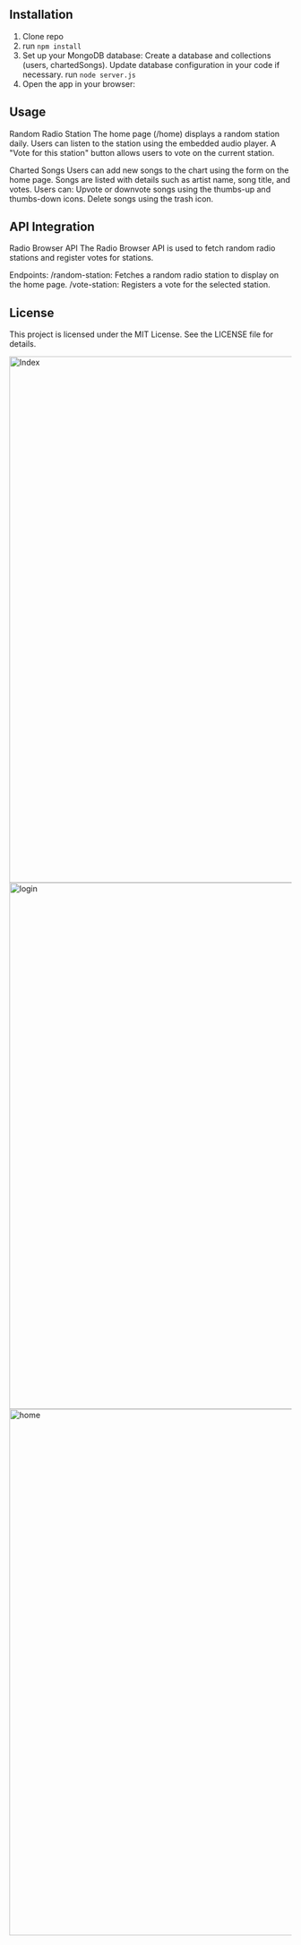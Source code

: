 ## Installation

1. Clone repo
2. run `npm install`
3. Set up your MongoDB database:
Create a database and collections (users, chartedSongs).
Update database configuration in your code if necessary.
run `node server.js`
5. Open the app in your browser:
## Usage
Random Radio Station
The home page (/home) displays a random station daily.
Users can listen to the station using the embedded audio player.
A "Vote for this station" button allows users to vote on the current station.

Charted Songs
Users can add new songs to the chart using the form on the home page.
Songs are listed with details such as artist name, song title, and votes.
Users can:
Upvote or downvote songs using the thumbs-up and thumbs-down icons.
Delete songs using the trash icon.

## API Integration
Radio Browser API
The Radio Browser API is used to fetch random radio stations and register votes for stations.

Endpoints:
/random-station: Fetches a random radio station to display on the home page.
/vote-station: Registers a vote for the selected station.

## License
This project is licensed under the MIT License. See the LICENSE file for details.

<img width="940" alt="Index" src="https://github.com/user-attachments/assets/2ac56f6b-8bd4-44b1-ae24-cb812a28a279">

<img width="940" alt="login" src="https://github.com/user-attachments/assets/648b1d1c-fafd-4177-a678-dc28557576d7">

<img width="940" alt="home" src="https://github.com/user-attachments/assets/0e0f891e-1ec3-4188-a5b5-ba6453517901">




